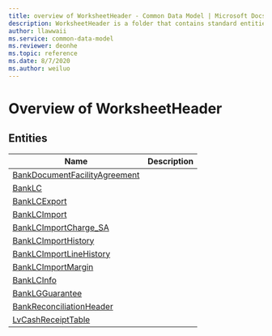 ```yaml
---
title: overview of WorksheetHeader - Common Data Model | Microsoft Docs
description: WorksheetHeader is a folder that contains standard entities related to the Common Data Model.
author: llawwaii
ms.service: common-data-model
ms.reviewer: deonhe
ms.topic: reference
ms.date: 8/7/2020
ms.author: weiluo
---
```


# Overview of WorksheetHeader


## Entities

|Name|Description|
|---|---|
|[BankDocumentFacilityAgreement](BankDocumentFacilityAgreement.md)||
|[BankLC](BankLC.md)||
|[BankLCExport](BankLCExport.md)||
|[BankLCImport](BankLCImport.md)||
|[BankLCImportCharge_SA](BankLCImportCharge_SA.md)||
|[BankLCImportHistory](BankLCImportHistory.md)||
|[BankLCImportLineHistory](BankLCImportLineHistory.md)||
|[BankLCImportMargin](BankLCImportMargin.md)||
|[BankLCInfo](BankLCInfo.md)||
|[BankLGGuarantee](BankLGGuarantee.md)||
|[BankReconciliationHeader](BankReconciliationHeader.md)||
|[LvCashReceiptTable](LvCashReceiptTable.md)||
